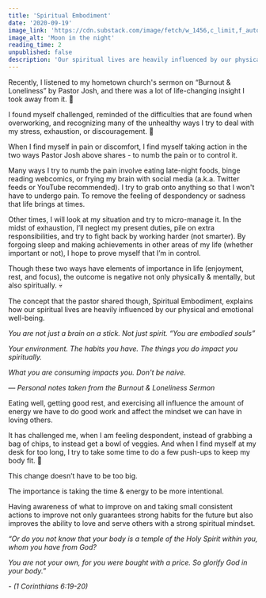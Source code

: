 ```yaml
---
title: 'Spiritual Embodiment'
date: '2020-09-19'
image_link: 'https://cdn.substack.com/image/fetch/w_1456,c_limit,f_auto,q_auto:good,fl_progressive:steep/https%3A%2F%2Fbucketeer-e05bbc84-baa3-437e-9518-adb32be77984.s3.amazonaws.com%2Fpublic%2Fimages%2Fc257ad31-6d9d-42f6-b6db-98eea7a2690f_3122x2081.jpeg'
image_alt: 'Moon in the night'
reading_time: 2
unpublished: false
description: 'Our spiritual lives are heavily influenced by our physical and emotional well-being.'
---
```


Recently, I listened to my hometown church's sermon on “Burnout & Loneliness” by Pastor Josh, and there was a lot of life-changing insight I took away from it. 🧐

I found myself challenged, reminded of the difficulties that are found when overworking, and recognizing many of the unhealthy ways I try to deal with my stress, exhaustion, or discouragement. 😬

When I find myself in pain or discomfort, I find myself taking action in the two ways Pastor Josh above shares - to numb the pain or to control it.

Many ways I try to numb the pain involve eating late-night foods, binge reading webcomics, or frying my brain with social media (a.k.a. Twitter feeds or YouTube recommended). I try to grab onto anything so that I won't have to undergo pain. To remove the feeling of despondency or sadness that life brings at times.

Other times, I will look at my situation and try to micro-manage it. In the midst of exhaustion, I’ll neglect my present duties, pile on extra responsibilities, and try to fight back by working harder (not smarter). By forgoing sleep and making achievements in other areas of my life (whether important or not), I hope to prove myself that I’m in control.

Though these two ways have elements of importance in life (enjoyment, rest, and focus), the outcome is negative not only physically & mentally, but also spiritually. 💀

The concept that the pastor shared though, Spiritual Embodiment, explains how our spiritual lives are heavily influenced by our physical and emotional well-being.

_You are not just a brain on a stick. Not just spirit. “You are embodied souls”_

_Your environment. The habits you have. The things you do impact you spiritually._

_What you are consuming impacts you. Don't be naive._

_— Personal notes taken from the Burnout & Loneliness Sermon_

Eating well, getting good rest, and exercising all influence the amount of energy we have to do good work and affect the mindset we can have in loving others.

It has challenged me, when I am feeling despondent, instead of grabbing a bag of chips, to instead get a bowl of veggies. And when I find myself at my desk for too long, I try to take some time to do a few push-ups to keep my body fit. 💪

This change doesn’t have to be too big.

The importance is taking the time & energy to be more intentional.

Having awareness of what to improve on and taking small consistent actions to improve not only guarantees strong habits for the future but also improves the ability to love and serve others with a strong spiritual mindset.

_“Or do you not know that your body is a temple of the Holy Spirit within you, whom you have from God?_

_You are not your own, for you were bought with a price. So glorify God in your body.”_

_- (1 Corinthians 6:19-20)_
